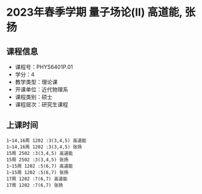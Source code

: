 # 2023年春季学期 量子场论(II) 高道能, 张扬






## 课程信息

- 课程号：PHYS6401P.01
- 学分：4
- 教学类型：理论课
- 开课单位：近代物理系
- 课程类别：硕士
- 课程层次：研究生课程

## 上课时间

```
1~14,16周 1202 :3(3,4,5) 高道能
1~14,16周 1202 :3(3,4,5) 张扬
15周 2502 :3(3,4,5) 高道能
15周 2502 :3(3,4,5) 张扬
1~15周 1202 :5(6,7) 高道能
1~15周 1202 :5(6,7) 张扬
17周 1202 :7(6,7) 高道能
17周 1202 :7(6,7) 张扬
```

